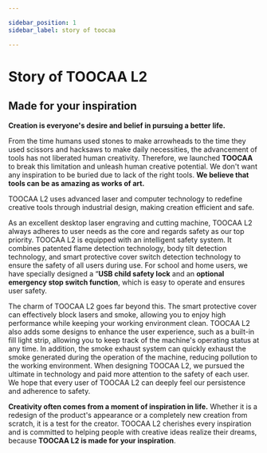 ```yaml
---

sidebar_position: 1
sidebar_label: story of toocaa

---
```

# Story of TOOCAA L2
## Made for your inspiration
**Creation is everyone's desire and belief in pursuing a better life.**

From the time humans used stones to make arrowheads to the time they used scissors and hacksaws to make daily necessities, the advancement of tools has not liberated human creativity. Therefore, we launched **TOOCAA** to break this limitation and unleash human creative potential. We don't want any inspiration to be buried due to lack of the right tools.
**We believe that tools can be as amazing as works of art.**

TOOCAA L2 uses advanced laser and computer technology to redefine creative tools through industrial design, making creation efficient and safe.

As an excellent desktop laser engraving and cutting machine, TOOCAA L2 always adheres to user needs as the core and regards safety as our top priority. TOOCAA L2 is equipped with an intelligent safety system. It combines patented flame detection technology, body tilt detection technology, and smart protective cover switch detection technology to ensure the safety of all users during use. For school and home users, we have specially designed a “**USB child safety lock** and an **optional emergency stop switch function**, which is easy to operate and ensures user safety.

The charm of TOOCAA L2 goes far beyond this. The smart protective cover can effectively block lasers and smoke, allowing you to enjoy high performance while keeping your working environment clean. TOOCAA L2 also adds some designs to enhance the user experience, such as a built-in fill light strip, allowing you to keep track of the machine's operating status at any time. In addition, the smoke exhaust system can quickly exhaust the smoke generated during the operation of the machine, reducing pollution to the working environment.
When designing TOOCAA L2, we pursued the ultimate in technology and paid more attention to the safety of each user. We hope that every user of TOOCAA L2 can deeply feel our persistence and adherence to safety.

**Creativity often comes from a moment of inspiration in life.**
Whether it is a redesign of the product's appearance or a completely new creation from scratch, it is a test for the creator. TOOCAA L2 cherishes every inspiration and is committed to helping people with creative ideas realize their dreams, because **TOOCAA L2 is made for your inspiration**.
